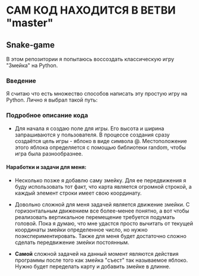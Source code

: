 # __САМ КОД НАХОДИТСЯ В ВЕТВИ "master"__

## Snake-game
В этом репозитории я попытаюсь воссоздать классическую игру "Змейка" на Python. 

### Введение 
Я считаю что есть множество способов написать эту простую игру на Python. Лично я выбрал такой путь:
### __Подробное описание кода__
* Для начала я создаю поле для игры. Его высота и ширина запрашиваются у пользователя. В процессе создания сразу создаётся цель игры - яблоко в виде символа @. Местоположение этого яблока определяется с помощью библиотеки random, чтобы игра была разнообразнее.






#### Наработки и задачи для меня:

* Несколько позже я добавлю саму змейку. Для ее передвижения я буду использовать тот факт, что карта является огромной строкой, а каждый элемент строки имеет свою координату. 

* Довольно сложной для меня задачей является движение змейки. С горизонтальным движением все более-менее понятно, а вот чтобы реализовать вертикальное перемещение требуется подумать головой. Пока я думаю, что мне удастся просто вычитать от текущей координаты змейки определенное число, но нужно поэкспериментировать.
Также для меня будет достаточно сложно сделать передвижение змейки постоянным.

* __Самой__ сложной задачей на данный момент являются действия программы после того как змейка "съест" так называемое яблоко. Нужно будет переделать карту и добавить змейке в длинне.
